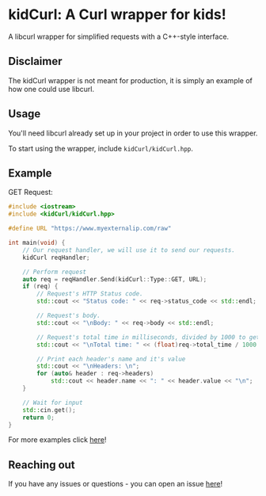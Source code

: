 # kidCurl: A Curl wrapper for kids!
A libcurl wrapper for simplified requests with a C++-style interface.

## Disclaimer
The kidCurl wrapper is not meant for production, it is simply an example of how one could use libcurl.

## Usage
You'll need libcurl already set up in your project in order to use this wrapper.

To start using the wrapper, include `kidCurl/kidCurl.hpp`.
## Example
GET Request:
```c++
#include <iostream>
#include <kidCurl/kidCurl.hpp>

#define URL "https://www.myexternalip.com/raw"

int main(void) {
	// Our request handler, we will use it to send our requests.
	kidCurl reqHandler;

	// Perform request
	auto req = reqHandler.Send(kidCurl::Type::GET, URL);
	if (req) {
		// Request's HTTP Status code.
		std::cout << "Status code: " << req->status_code << std::endl;	

		// Request's body.				
		std::cout << "\nBody: " << req->body << std::endl;			

		// Request's total time in milliseconds, divided by 1000 to get the value in seconds.					
		std::cout << "\nTotal time: " << (float)req->total_time / 1000 << std::endl;	

		// Print each header's name and it's value
		std::cout << "\nHeaders: \n";
		for (auto& header : req->headers)												
			std::cout << header.name << ": " << header.value << "\n";
	}

	// Wait for input
	std::cin.get();
	return 0;
}
```
For more examples click [here](examples/)!

## Reaching out
If you have any issues or questions - you can open an issue [here](https://github.com/Kid0h/kidCurl/issues/new)!
